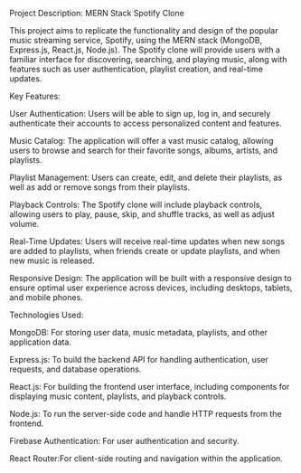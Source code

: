 Project Description: MERN Stack Spotify Clone

This project aims to replicate the functionality and design of the popular music streaming service, Spotify, using the MERN stack (MongoDB, Express.js, React.js, Node.js). The Spotify clone will provide users with a familiar interface for discovering, searching, and playing music, along with features such as user authentication, playlist creation, and real-time updates.

Key Features:

User Authentication: Users will be able to sign up, log in, and securely authenticate their accounts to access personalized content and features.

Music Catalog: The application will offer a vast music catalog, allowing users to browse and search for their favorite songs, albums, artists, and playlists.

Playlist Management: Users can create, edit, and delete their playlists, as well as add or remove songs from their playlists.

Playback Controls: The Spotify clone will include playback controls, allowing users to play, pause, skip, and shuffle tracks, as well as adjust volume.

Real-Time Updates: Users will receive real-time updates when new songs are added to playlists, when friends create or update playlists, and when new music is released.

Responsive Design: The application will be built with a responsive design to ensure optimal user experience across devices, including desktops, tablets, and mobile phones.

Technologies Used:

MongoDB: For storing user data, music metadata, playlists, and other application data.

Express.js: To build the backend API for handling authentication, user requests, and database operations.

React.js: For building the frontend user interface, including components for displaying music content, playlists, and playback controls.

Node.js: To run the server-side code and handle HTTP requests from the frontend.

Firebase Authentication: For user authentication and security.

React Router:For  client-side routing and navigation within the application.